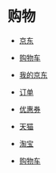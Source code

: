 <div id = "首"></div>
<script src = "js/首.js"></script>


# 购物


* [京东](https://m.jd.com/)
* [购物车](https://p.m.jd.com/cart/cart.action)
* [我的京东](https://home.m.jd.com/myJd/newhome.action)
* [订单](https://trade.m.jd.com/order/orderlist_jdm.shtml)
* [优惠券](https://wqs.jd.com/my/coupon/jd.shtml)


* [天猫](https://www.tmall.com/)
* [淘宝](https://m.taobao.com/)
* [购物车](https://main.m.taobao.com/cart/index.html)
